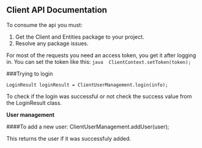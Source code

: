 ## **Client API Documentation**

To consume the api you must:

 1. Get the Client and Entities package to your project.
 2. Resolve any package issues.
 
 
 For most of the requests you need an access token, you get it after logging in.
 You can set the token like this:
 ``` java  ClientContext.setToken(token); ``` 
 
 
 ###Trying to login

    LoginResult loginResult = ClientUserManagement.login(info);
To check if the login was successful or not check the success value from the LoginResult class.
 
 

**User management**




####To add a new user:
    ClientUserManagement.addUser(user);
    
  This returns the user if it was successfuly added.


